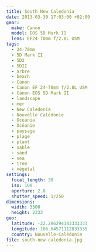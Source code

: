 ```yaml
---
title: South New Caledonia
date: 2013-03-30 17:03:00 +02:00
gear:
  make: Canon
  model: EOS 5D Mark II
  lens: EF24-70mm f/2.8L USM
tags:
  - 24-70mm
  - 5D Mark II
  - 5D2
  - 5DII
  - arbre
  - beach
  - Canon
  - Canon EF 24-70mm f/2.8L USM
  - Canon EOS 5D Mark II
  - landscape
  - mer
  - New Caledonia
  - Nouvelle Calédonie
  - Oceania
  - Océanie
  - paysage
  - plage
  - plant
  - sable
  - sand
  - sea
  - tree
  - végétal
settings:
  focal_length: 30
  iso: 100
  aperture: 2.8
  shutter_speed: 1/250
dimensions:
  width: 3500
  height: 2333
geo:
  latitude: -22.286294143333333
  longitude: 166.64571112833335
  country: Nouvelle-Calédonie
file: south-new-caledonia.jpg
---
```



